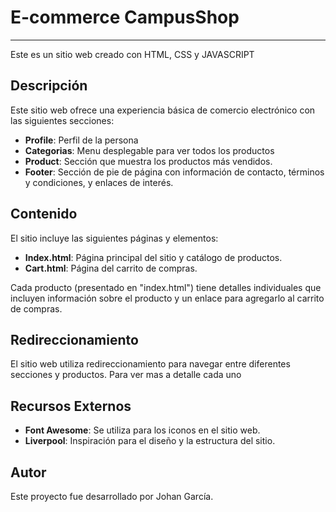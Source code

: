 # E-commerce CampusShop

------

Este es un sitio web creado con HTML, CSS y JAVASCRIPT

## Descripción

Este sitio web ofrece una experiencia básica de comercio electrónico con las siguientes secciones:

- **Profile**: Perfil de la persona
- **Categorias**:  Menu desplegable para ver todos los productos
- **Product**: Sección que muestra los productos más vendidos.
- **Footer**: Sección de pie de página con información de contacto, términos y condiciones, y enlaces de interés.

## Contenido

El sitio incluye las siguientes páginas y elementos:

- **Index.html**: Página principal del sitio y  catálogo de productos.
- **Cart.html**: Página del carrito de compras.

Cada producto  (presentado en "index.html") tiene detalles individuales que incluyen información sobre el producto y un enlace para agregarlo al carrito de compras.

## Redireccionamiento

El sitio web utiliza redireccionamiento para navegar entre diferentes secciones y productos. Para ver mas a detalle cada uno

## Recursos Externos

- **Font Awesome**: Se utiliza para los iconos en el sitio web.
- **Liverpool**: Inspiración para el diseño y la estructura del sitio.

## Autor

Este proyecto fue desarrollado por Johan García.